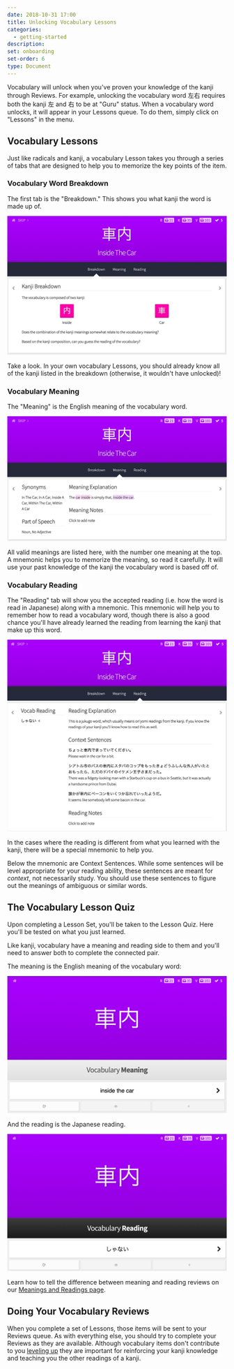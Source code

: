 ```yaml
---
date: 2018-10-31 17:00
title: Unlocking Vocabulary Lessons
categories:
  - getting-started
description:
set: onboarding
set-order: 6
type: Document
---
```


Vocabulary will unlock when you've proven your knowledge of the kanji through Reviews. For example, unlocking the vocabulary word 左右 requires both the kanji 左 and 右 to be at "Guru" status. When a vocabulary word unlocks, it will appear in your Lessons queue. To do them, simply click on "Lessons" in the menu.

## Vocabulary Lessons

Just like radicals and kanji, a vocabulary Lesson takes you through a series of tabs that are designed to help you to memorize the key points of the item.

### Vocabulary Word Breakdown

The first tab is the "Breakdown." This shows you what kanji the word is made up of.

![Vocabulary Lesson Breakdown](/images/vocab-lesson-breakdown.jpg)

Take a look. In your own vocabulary Lessons, you should already know all of the kanji listed in the breakdown (otherwise, it wouldn't have unlocked)!

### Vocabulary Meaning

The "Meaning" is the English meaning of the vocabulary word.

![Vocabulary Lesson Breakdown](/images/vocab-lesson-meaning.jpg)

All valid meanings are listed here, with the number one meaning at the top. A mnemonic helps you to memorize the meaning, so read it carefully. It will use your past knowledge of the kanji the vocabulary word is based off of.

### Vocabulary Reading

The "Reading" tab will show you the accepted reading (i.e. how the word is read in Japanese) along with a mnemonic. This mnemonic will help you to remember how to read a vocabulary word, though there is also a good chance you'll have already learned the reading from learning the kanji that make up this word.

![Vocabulary Lesson Breakdown](/images/vocab-lesson-reading.jpg)

In the cases where the reading is different from what you learned with the kanji, there will be a special mnemonic to help you.

Below the mnemonic are Context Sentences. While some sentences will be level appropriate for your reading ability, these sentences are meant for _context_, not necessarily study. You should use these sentences to figure out the meanings of ambiguous or similar words.

## The Vocabulary Lesson Quiz

Upon completing a Lesson Set, you'll be taken to the Lesson Quiz. Here you'll be tested on what you just learned.

Like kanji, vocabulary have a meaning and reading side to them and you'll need to answer both to complete the connected pair.

The meaning is the English meaning of the vocabulary word:

![Vocabulary Lesson Breakdown](/images/vocab-quiz-meaning.jpg)

And the reading is the Japanese reading.

![Vocabulary Lesson Breakdown](/images/vocab-quiz-reading.jpg)

Learn how to tell the difference between meaning and reading reviews on our [Meanings and Readings page](/wanikani/japanese/readings-vs-meanings/).

## Doing Your Vocabulary Reviews

When you complete a set of Lessons, those items will be sent to your Reviews queue. As with everything else, you should try to complete your Reviews as they are available. Although vocabulary items don't contribute to you [leveling up](/getting-started/wanikani/leveling-up/) they are important for reinforcing your kanji knowledge and teaching you the other readings of a kanji.
